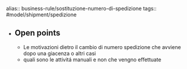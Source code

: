 alias:: business-rule/sostituzione-numero-di-spedizione
tags:: #model/shipment/spedizione

- ## Open points
	- Le motivazioni dietro il cambio di numero spedizione che avviene dopo una giacenza o altri casi
	- quali sono le attivitá manuali e non che vengno effettuate